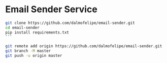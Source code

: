 # Email Sender Service

````bash
git clone https://github.com/dalmofelipe/email-sender.git
cd email-sender
pip install requirements.txt
```

git remote add origin https://github.com/dalmofelipe/email-sender.git
git branch -M master
git push -u origin master

